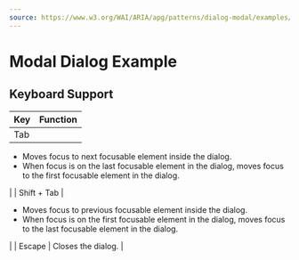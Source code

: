 ```yaml
---
source: https://www.w3.org/WAI/ARIA/apg/patterns/dialog-modal/examples/dialog/
---
```

Modal Dialog Example
====================

Keyboard Support
----------------

| Key | Function |
| --- | --- |
| Tab | 
*   Moves focus to next focusable element inside the dialog.
*   When focus is on the last focusable element in the dialog, moves focus to the first focusable element in the dialog.

 |
| Shift + Tab | 

*   Moves focus to previous focusable element inside the dialog.
*   When focus is on the first focusable element in the dialog, moves focus to the last focusable element in the dialog.

 |
| Escape | Closes the dialog. |